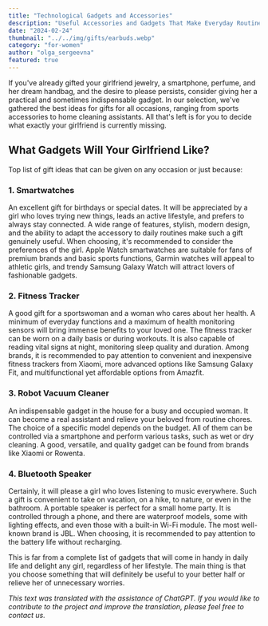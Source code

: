 ```yaml
---
title: "Technological Gadgets and Accessories"
description: "Useful Accessories and Gadgets That Make Everyday Routine Simple and Enjoyable!"
date: "2024-02-24"
thumbnail: "../../img/gifts/earbuds.webp"
category: "for-women"
author: "olga_sergeevna"
featured: true
---
```


If you've already gifted your girlfriend jewelry, a smartphone, perfume, and her dream handbag, and the desire to please persists, consider giving her a practical and sometimes indispensable gadget. In our selection, we've gathered the best ideas for gifts for all occasions, ranging from sports accessories to home cleaning assistants. All that's left is for you to decide what exactly your girlfriend is currently missing.

## What Gadgets Will Your Girlfriend Like?

Top list of gift ideas that can be given on any occasion or just because:

### 1. Smartwatches

An excellent gift for birthdays or special dates. It will be appreciated by a girl who loves trying new things, leads an active lifestyle, and prefers to always stay connected. A wide range of features, stylish, modern design, and the ability to adapt the accessory to daily routines make such a gift genuinely useful. When choosing, it's recommended to consider the preferences of the girl. Apple Watch smartwatches are suitable for fans of premium brands and basic sports functions, Garmin watches will appeal to athletic girls, and trendy Samsung Galaxy Watch will attract lovers of fashionable gadgets.

### 2. Fitness Tracker

A good gift for a sportswoman and a woman who cares about her health. A minimum of everyday functions and a maximum of health monitoring sensors will bring immense benefits to your loved one. The fitness tracker can be worn on a daily basis or during workouts. It is also capable of reading vital signs at night, monitoring sleep quality and duration. Among brands, it is recommended to pay attention to convenient and inexpensive fitness trackers from Xiaomi, more advanced options like Samsung Galaxy Fit, and multifunctional yet affordable options from Amazfit.

### 3. Robot Vacuum Cleaner

An indispensable gadget in the house for a busy and occupied woman. It can become a real assistant and relieve your beloved from routine chores. The choice of a specific model depends on the budget. All of them can be controlled via a smartphone and perform various tasks, such as wet or dry cleaning. A good, versatile, and quality gadget can be found from brands like Xiaomi or Rowenta.

### 4. Bluetooth Speaker

Certainly, it will please a girl who loves listening to music everywhere. Such a gift is convenient to take on vacation, on a hike, to nature, or even in the bathroom. A portable speaker is perfect for a small home party. It is controlled through a phone, and there are waterproof models, some with lighting effects, and even those with a built-in Wi-Fi module. The most well-known brand is JBL. When choosing, it is recommended to pay attention to the battery life without recharging.

This is far from a complete list of gadgets that will come in handy in daily life and delight any girl, regardless of her lifestyle. The main thing is that you choose something that will definitely be useful to your better half or relieve her of unnecessary worries.

*This text was translated with the assistance of ChatGPT. If you would like to contribute to the project and improve the translation, please feel free to contact us.*
